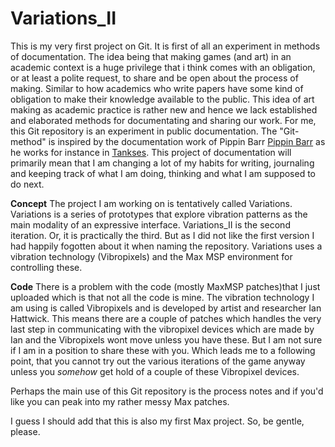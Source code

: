 # Variations_II
This is my very first project on Git. It is first of all an experiment in methods of documentation. The idea being that making games (and art) in an academic context is a huge privilege that i think comes with an obligation, or at least a polite request, to share and be open about the process of making. Similar to how academics who write papers have some kind of obligation to make their knowledge available to the public. This idea of art making as academic practice is rather new and hence we lack established and elaborated methods for documentating and sharing our work. For me, this Git repository is an experiment in public documentation. The "Git-method" is inspired by the documentation work of Pippin Barr <a href=https://github.com/pippinbarr> Pippin Barr</a> as he works for instance in <a href=https://github.com/pippinbarr/tankses>Tankses</a>.
This project of documentation will primarily mean that I am changing a lot of my habits for writing, journaling and keeping track of what I am doing, thinking and what I am supposed to do next. 

<b>Concept</b>
The project I am working on is tentatively called Variations. Variations is a series of prototypes that explore vibration patterns as the main modality of an expressive interface. 
Variations_II is the second iteration. Or, it is practically the third. But as I did not like the first version I had happily fogotten about it when naming the repository. 
Variations uses a vibration technology (Vibropixels) and the Max MSP environment for controlling these.   

<b>Code</b> 
There is a problem with the code (mostly MaxMSP patches)that I just uploaded which is that not all the code is mine. The vibration technology I am using is called Vibropixels and is developed by artist and researcher Ian Hattwick. This means there are a couple of patches which handles the very last step in communicating with the vibropixel devices which are made by Ian and the Vibropixels wont move unless you have these. But I am not sure if I am in a position to share these with you. Which leads me to a following point, that you cannot try out the various iterations of the game anyway unless you *somehow* get hold of a couple of these Vibropixel devices. 

Perhaps the main use of this Git repository is the process notes and if you'd like you can peak into my rather messy Max patches. 

I guess I should add that this is also my first Max project. So, be gentle, please. 
